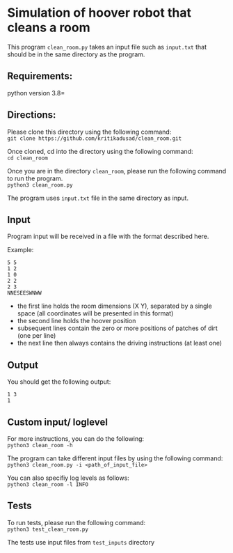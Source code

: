 # Simulation of hoover robot that cleans a room
This program `clean_room.py` takes an input file such as `input.txt` that should be in the same directory as the program.

## Requirements:
python version 3.8=  

## Directions:
Please clone this directory using the following command:  
`git clone https://github.com/kritikadusad/clean_room.git`

Once cloned, cd into the directory using the following command:  
`cd clean_room`

Once you are in the directory `clean_room`, please run the following command to run the program.  
`python3 clean_room.py`

The program uses `input.txt` file in the same directory as input.   

## Input

Program input will be received in a file with the format described here. 

Example:

```
5 5
1 2
1 0
2 2
2 3
NNESEESWNWW
```

* the first line holds the room dimensions (X Y), separated by a single space (all coordinates will be presented in this format)
* the second line holds the hoover position
* subsequent lines contain the zero or more positions of patches of dirt (one per line)
* the next line then always contains the driving instructions (at least one)

## Output
You should get the following output:  
```
1 3  
1
```

## Custom input/ loglevel

For more instructions, you can do the following:  
`python3 clean_room -h`

The program can take different input files by using the following command:  
`python3 clean_room.py -i <path_of_input_file>`  

You can also specifiy log levels as follows:  
`python3 clean_room -l INFO`  

## Tests
To run tests, please run the following command:  
`python3 test_clean_room.py`

The tests use input files from `test_inputs` directory



